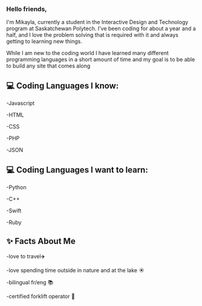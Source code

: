 ### Hello friends, 

I'm Mikayla, currently a student in the Interactive Design and Technology program at Saskatchewan Polytech. I've been coding for about a year and a half, and I love the problem solving that is required with it and always getting to learning new things.

While I am new to the coding world I have learned many different programming languages in a short amount of time and my goal is to be able to build any site that comes along
    
## :computer: Coding Languages I know:

-Javascript

-HTML

-CSS

-PHP

-JSON

## :computer: Coding Languages I want to learn:

-Python

-C++

-Swift

-Ruby

## :sparkles: Facts About Me 

-love to travel:airplane:

-love spending time outside in nature and at the lake :sunny:

-bilingual fr/eng :books:

-certified forklift operator :construction_worker:
